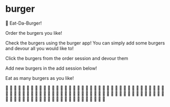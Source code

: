 # burger

🍔 Eat-Da-Burger!

Order the burgers you like!

Check the burgers using the burger app! 
You can simply add some burgers and devour all you would like to!

Click the burgers from the order session and devour them

Add new burgers in the add session below!

Eat as many burgers as you like!

🍔 🍔 🍔 🍔 🍔 🍔 🍔 🍔 🍔 🍔 🍔 🍔 🍔 🍔 🍔 🍔 🍔 🍔 🍔 🍔 
🍔 🍔 🍔 🍔 🍔 🍔 🍔 🍔 🍔 🍔 🍔 🍔 🍔 🍔 🍔 🍔 🍔 🍔 🍔 🍔 
🍔 🍔 🍔 🍔 🍔 🍔 🍔 🍔 🍔 🍔 🍔 🍔 🍔 🍔 🍔 🍔 🍔 🍔 🍔 🍔 
🍔 🍔 🍔 🍔 🍔 🍔 🍔 🍔 🍔 🍔 🍔 🍔 🍔 🍔 🍔 🍔 🍔 🍔 🍔 🍔 
🍔 🍔 🍔 🍔 🍔 🍔 🍔 🍔 🍔 🍔 🍔 🍔 🍔 🍔 🍔 🍔 🍔 🍔 🍔 🍔 